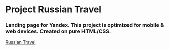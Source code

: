 # Project Russian Travel

### Landing page for Yandex. This project is optimized for mobile & web devices. Created on pure HTML/CSS.  

[Russian Travel](https://elsytopc.github.io/russian-travel/)







